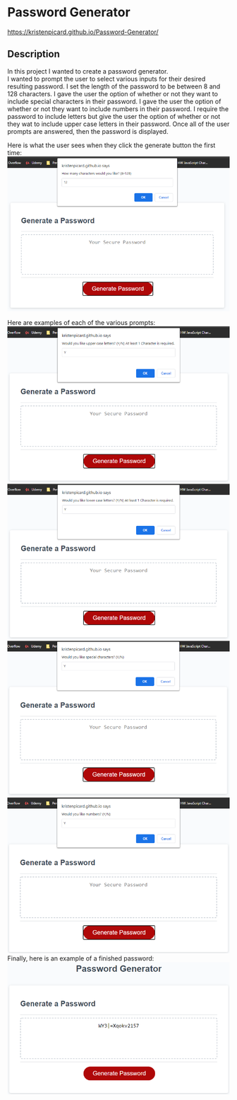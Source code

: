 # Password Generator

https://kristenpicard.github.io/Password-Generator/

## Description 

In this project I wanted to create a password generator.  
I wanted to prompt the user to select various inputs for their desired resulting password.
I set the length of the password to be between 8 and 128 characters.
I gave the user the option of whether or not they want to include special characters in their password.
I gave the user the option of whether or not they want to include numbers in their password.
I require the password to include letters but give the user the option of whether or not they wat to include upper case letters in their password. 
Once all of the user prompts are answered, then the password is displayed.

Here is what the user sees when they click the generate button the first time:
<br>
![1](Assets/1.png)

Here are examples of each of the various prompts:
<br>
![2](Assets/2.png)
<br>
![3](Assets/3.png)
<br>
![4](Assets/4.png)
<br>
![5](Assets/5.png)
<br>
Finally, here is an example of a finished password:
<br>
![6](Assets/6.png)

